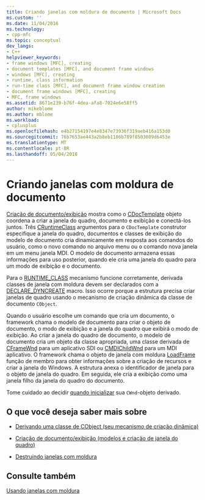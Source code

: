 ```yaml
---
title: Criando janelas com moldura de documento | Microsoft Docs
ms.custom: ''
ms.date: 11/04/2016
ms.technology:
- cpp-mfc
ms.topic: conceptual
dev_langs:
- C++
helpviewer_keywords:
- frame windows [MFC], creating
- document templates [MFC], and document frame windows
- windows [MFC], creating
- runtime, class information
- run-time class [MFC], and document frame window creation
- document frame windows [MFC], creating
- MFC, frame windows
ms.assetid: 8671e239-b76f-4dea-afa8-7024e6e58ff5
author: mikeblome
ms.author: mblome
ms.workload:
- cplusplus
ms.openlocfilehash: e4b27154197e4e8347e73936f319aeb416a153d0
ms.sourcegitcommit: 76b7653ae443a2b8eb1186b789f8503609d6453e
ms.translationtype: MT
ms.contentlocale: pt-BR
ms.lasthandoff: 05/04/2018
---
```

# <a name="creating-document-frame-windows"></a>Criando janelas com moldura de documento
[Criação de documento/exibição](../mfc/document-view-creation.md) mostra como o [CDocTemplate](../mfc/reference/cdoctemplate-class.md) objeto coordena a criar a janela do quadro, documento e exibição e conectá-los juntos. Três [CRuntimeClass](../mfc/reference/cruntimeclass-structure.md) argumentos para o `CDocTemplate` construtor especifique a janela do quadro, documentos e classes de exibição do modelo de documento cria dinamicamente em resposta aos comandos do usuário, como o novo comando no arquivo menu ou o comando nova janela em um menu janela MDI. O modelo de documento armazena essas informações para uso posterior, quando ele cria uma janela do quadro para um modo de exibição e o documento.  
  
 Para o [RUNTIME_CLASS](../mfc/reference/run-time-object-model-services.md#runtime_class) mecanismo funcione corretamente, derivada classes de janela com moldura devem ser declarados com a [DECLARE_DYNCREATE](../mfc/reference/run-time-object-model-services.md#declare_dyncreate) macro. Isso ocorre porque a estrutura precisa criar janelas de quadro usando o mecanismo de criação dinâmica da classe de documento `CObject`.  
  
 Quando o usuário escolhe um comando que cria um documento, o framework chama o modelo de documento para criar o objeto de documento, o modo de exibição e a janela do quadro que exibirá o modo de exibição. Ao criar a janela do quadro de documento, o modelo de documento cria um objeto da classe apropriada, uma classe derivada de [CFrameWnd](../mfc/reference/cframewnd-class.md) para um aplicativo SDI ou [CMDIChildWnd](../mfc/reference/cmdichildwnd-class.md) para um MDI aplicativo. O framework chama o objeto de janela com moldura [LoadFrame](../mfc/reference/cframewnd-class.md#loadframe) função de membro para obter informações sobre a criação de recursos e criar a janela do Windows. A estrutura anexa o identificador de janela para o objeto de janela do quadro. Em seguida, ele cria a exibição como uma janela filho da janela do quadro do documento.  
  
 Tome cuidado ao decidir [quando inicializar](../mfc/when-to-initialize-cwnd-objects.md) sua `CWnd`-objeto derivado.  
  
## <a name="what-do-you-want-to-know-more-about"></a>O que você deseja saber mais sobre  
  
-   [Derivando uma classe de CObject (seu mecanismo de criação dinâmica)](../mfc/deriving-a-class-from-cobject.md)  
  
-   [Criação de documento/exibição (modelos e criação de janela do quadro)](../mfc/document-view-creation.md)  
  
-   [Destruindo janelas com moldura](../mfc/destroying-frame-windows.md)  
  
## <a name="see-also"></a>Consulte também  
 [Usando janelas com moldura](../mfc/using-frame-windows.md)

